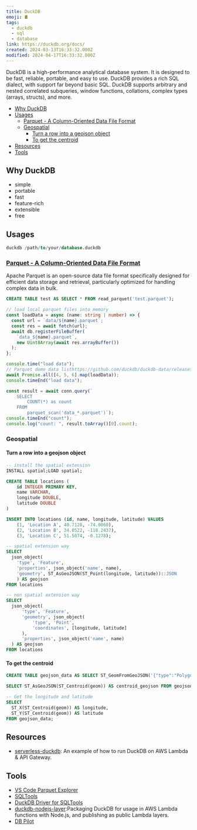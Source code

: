 ```yaml
---
title: DuckDB
emoji: 🛢️
tags:
  - duckdb
  - sql
  - database
link: https://duckdb.org/docs/
created: 2024-03-13T16:33:32.000Z
modified: 2024-04-17T16:33:32.000Z
---
```


DuckDB is a high-performance analytical database system. It is designed to be fast, reliable, portable, and easy to use. DuckDB provides a rich SQL dialect, with support far beyond basic SQL. DuckDB supports arbitrary and nested correlated subqueries, window functions, collations, complex types (arrays, structs), and more.

- [Why DuckDB](#why-duckdb)
- [Usages](#usages)
  - [Parquet - A Column-Oriented Data File Format](#parquet---a-column-oriented-data-file-format)
  - [Geospatial](#geospatial)
    - [Turn a row into a geojson object](#turn-a-row-into-a-geojson-object)
    - [To get the centroid](#to-get-the-centroid)
- [Resources](#resources)
- [Tools](#tools)

## Why DuckDB

- simple
- portable
- fast
- feature-rich
- extensible
- free

## Usages

```sql
duckdb /path/to/your/database.duckdb
```

### [Parquet - A Column-Oriented Data File Format](https://parquet.apache.org/)

Apache Parquet is an open-source data file format specifically designed for efficient data storage and retrieval, particularly optimized for handling complex data in bulk.

```sql
CREATE TABLE test AS SELECT * FROM read_parquet('test.parquet');
```

```ts
// load local parquet files into memory
const loadData = async (name: string | number) => {
  const url = `data/${name}.parquet`;
  const res = await fetch(url);
  await db.registerFileBuffer(
    `data_${name}.parquet`,
    new Uint8Array(await res.arrayBuffer())
  );
};

console.time("load data");
// Parquet demo data listhttps://github.com/duckdb/duckdb-data/releases/tag/v1.0
await Promise.all([4, 5, 6].map(loadData));
console.timeEnd("load data");

const result = await conn.query(`
    SELECT
        COUNT(*) as count
    FROM
        parquet_scan('data_*.parquet')`);
console.timeEnd("count");
console.log("count: ", result.toArray()[0].count);
```

### Geospatial

#### Turn a row into a geojson object

```sql
-- install the spatial extension
INSTALL spatial;LOAD spatial;

CREATE TABLE locations (
    id INTEGER PRIMARY KEY,
    name VARCHAR,
    longitude DOUBLE,
    latitude DOUBLE
)

INSERT INTO locations (id, name, longitude, latitude) VALUES
    (1, 'Location A', 40.7128, -74.0060),
    (2, 'Location B', 34.0522, -118.2437),
    (3, 'Location C', 51.5074, -0.1278);

-- spatial extension way
SELECT
  json_object(
    'type', 'Feature',
    'properties', json_object('name', name),
    'geometry', ST_AsGeoJSON(ST_Point(longitude, latitude))::JSON
    ) AS geojson
FROM locations

-- non spatial extension way
SELECT
  json_object(
      'type', 'Feature',
      'geometry', json_object(
          'type', 'Point',
          'coordinates', [longitude, latitude]
      ),
      'properties', json_object('name', name)
  ) AS geojson
FROM locations
```

#### To get the centroid

```sql
CREATE TABLE geojson_data AS SELECT ST_GeomFromGeoJSON('{"type":"Polygon","coordinates":[[[0,0],[10,0],[10,10],[0,10],[0,0]]]}') AS geom;

SELECT ST_AsGeoJSON(ST_Centroid(geom)) AS centroid_geojson FROM geojson_data;

-- Get the longitude and latitude
SELECT
  ST_X(ST_Centroid(geom)) AS longitude,
  ST_Y(ST_Centroid(geom)) AS latitude
FROM geojson_data;
```

## Resources

- [serverless-duckdb](https://github.com/tobilg/serverless-duckdb): An example of how to run DuckDB on AWS Lambda & API Gateway.

## Tools

- [VS Code Parquet Explorer](https://marketplace.visualstudio.com/items?itemName=AdamViola.parquet-explorer)
- [SQLTools](https://marketplace.visualstudio.com/items?itemName=mtxr.sqltools)
- [DuckDB Driver for SQLTools](https://marketplace.visualstudio.com/items?itemName=Evidence.sqltools-duckdb-driver)
- [duckdb-nodejs-layer](https://github.com/tobilg/duckdb-nodejs-layer):Packaging DuckDB for usage in AWS Lambda functions with Node.js, and publishing as public Lambda layers.
- [DB Pilot](https://www.dbpilot.io/)
